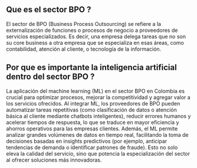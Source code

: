 ## Que es el sector BPO ? 

El sector de BPO (Business Process Outsourcing) se refiere a la externalización de funciones o procesos de negocio a proveedores de servicios especializados.
Es decir, una empresa delega tareas que no son su core business a otra empresa que se especializa en esas áreas, como contabilidad, atención al cliente, o tecnología de la información. 

## Por que es importante la inteligencia artificial dentro del sector BPO ? 

La aplicación del machine learning (ML) en el sector BPO en Colombia es crucial para optimizar procesos, mejorar la competitividad y agregar valor a los servicios ofrecidos. Al integrar ML, 
los proveedores de BPO pueden automatizar tareas repetitivas (como clasificación de datos o atención básica al cliente mediante chatbots inteligentes), reducir errores humanos y acelerar tiempos de respuesta, 
lo que se traduce en mayor eficiencia y ahorros operativos para las empresas clientes. Además,  el ML permite analizar grandes volúmenes de datos en tiempo real, 
facilitando la toma de decisiones basadas en insights predictivos (por ejemplo, anticipar tendencias de demanda o identificar patrones de fraude). 
Esto no solo eleva la calidad del servicio, sino que potencia la especialización del sector al ofrecer soluciones más innovadoras. 
